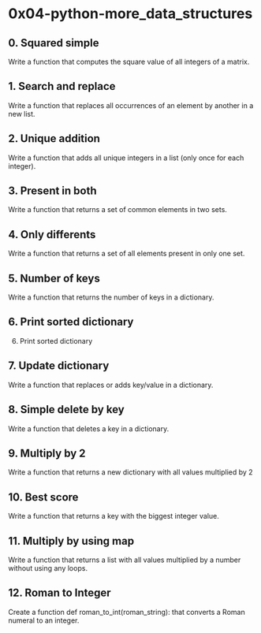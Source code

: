 # 0x04-python-more_data_structures
## 0. Squared simple
Write a function that computes the square value of all integers of a matrix.
## 1. Search and replace
Write a function that replaces all occurrences of an element by another in a new list.
## 2. Unique addition
Write a function that adds all unique integers in a list (only once for each integer).
## 3. Present in both
Write a function that returns a set of common elements in two sets.
## 4. Only differents
Write a function that returns a set of all elements present in only one set.
## 5. Number of keys
Write a function that returns the number of keys in a dictionary.
## 6. Print sorted dictionary
6. Print sorted dictionary
## 7. Update dictionary
Write a function that replaces or adds key/value in a dictionary.
## 8. Simple delete by key
Write a function that deletes a key in a dictionary.
## 9. Multiply by 2
Write a function that returns a new dictionary with all values multiplied by 2
## 10. Best score
Write a function that returns a key with the biggest integer value.
## 11. Multiply by using map
Write a function that returns a list with all values multiplied by a number without using any loops.
## 12. Roman to Integer
Create a function def roman_to_int(roman_string): that converts a Roman numeral to an integer.